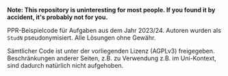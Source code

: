 **Note: This repository is uninteresting for most people.
If you found it by accident, it's probably not for you.**

PPR-Beispielcode für Aufgaben aus dem Jahr 2023/24.
Autoren wurden als `StudN` pseudonymisiert.
Alle Lösungen ohne Gewähr.

Sämtlicher Code ist unter der vorliegenden Lizenz (AGPLv3) freigegeben.
Beschränkungen anderer Seiten, z.B. zu Verwendung z.B. im Uni-Kontext, sind dadurch natürlich nicht aufgehoben.
